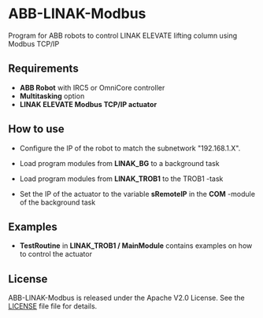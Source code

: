 # ABB-LINAK-Modbus
Program for ABB robots to control LINAK ELEVATE lifting column using Modbus TCP/IP


## Requirements

- **ABB Robot** with IRC5 or OmniCore controller
- **Multitasking** option
- **LINAK ELEVATE Modbus TCP/IP actuator**

## How to use

- Configure the IP of the robot to match the subnetwork "192.168.1.X".

- Load program modules from **LINAK_BG** to a background task
- Load program modules from **LINAK_TROB1** to the TROB1 -task
- Set the IP of the actuator to the variable **sRemoteIP** in the **COM** -module of the background task

## Examples
- **TestRoutine** in **LINAK_TROB1 / MainModule**  contains examples on how to control the actuator


## License

ABB-LINAK-Modbus is released under the Apache V2.0 License. See the [LICENSE](./LICENSE) file file for details.
